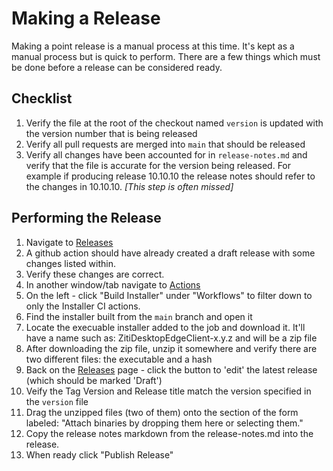 # Making a Release

Making a point release is a manual process at this time. It's kept as a manual process but is quick to perform. There are a few things which must be done before a release can be considered ready.

## Checklist

1. Verify the file at the root of the checkout named `version` is updated with the version number that is being released
1. Verify all pull requests are merged into `main` that should be released
1. Verify all changes have been accounted for in `release-notes.md` and verify that the file is accurate for the version being released. For example if producing release 10.10.10 the release notes should refer to the changes in 10.10.10. *[This step is often missed]*

## Performing the Release

1. Navigate to [Releases](https://github.com/openziti/desktop-edge-win/releases)
1. A github action should have already created a draft release with some changes listed within.
1. Verify these changes are correct.
1. In another window/tab navigate to [Actions](https://github.com/openziti/desktop-edge-win/actions)
1. On the left - click "Build Installer" under "Workflows" to filter down to only the Installer CI actions.
1. Find the installer built from the `main` branch and open it
1. Locate the execuable installer added to the job and download it. It'll have a name such as: ZitiDesktopEdgeClient-x.y.z and will be a zip file
1. After downloading the zip file, unzip it somewhere and verify there are two different files: the executable and a hash
1. Back on the [Releases](https://github.com/openziti/desktop-edge-win/releases) page - click the button to 'edit' the latest release (which should be marked 'Draft')
1. Veify the Tag Version and Release title match the version specified in the `version` file
1. Drag the unzipped files (two of them) onto the section of the form labeled: "Attach binaries by dropping them here or selecting them."
1. Copy the release notes markdown from the release-notes.md into the release.
1. When ready click "Publish Release"